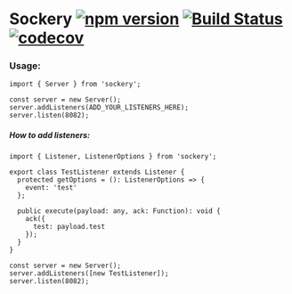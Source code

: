 # Sockery [![npm version](https://badge.fury.io/js/sockery.svg)](https://badge.fury.io/js/sockery) [![Build Status](https://travis-ci.org/PsychoPflanze/sockery.svg?branch=master)](https://travis-ci.org/PsychoPflanze/sockery) [![codecov](https://codecov.io/gh/PsychoPflanze/sockery/branch/master/graph/badge.svg)](https://codecov.io/gh/PsychoPflanze/sockery)

### Usage:
```
import { Server } from 'sockery';

const server = new Server();
server.addListeners(ADD_YOUR_LISTENERS_HERE);
server.listen(8082);
```

##### How to add listeners:

```
import { Listener, ListenerOptions } from 'sockery';

export class TestListener extends Listener {
  protected getOptions = (): ListenerOptions => {
    event: 'test'
  };
  
  public execute(payload: any, ack: Function): void {
    ack({
      test: payload.test
    });
  }
}

const server = new Server();
server.addListeners([new TestListener]);
server.listen(8082);
```